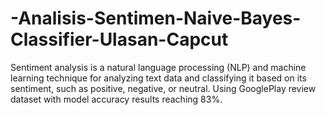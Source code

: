 # -Analisis-Sentimen-Naive-Bayes-Classifier-Ulasan-Capcut
Sentiment analysis is a natural language processing (NLP) and machine learning technique for analyzing text data and classifying it based on its sentiment, such as positive, negative, or neutral. Using GooglePlay review dataset with model accuracy results reaching 83%. 
